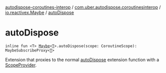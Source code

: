 [autodispose-coroutines-interop](../../index.md) / [com.uber.autodispose.coroutinesinterop](../index.md) / [io.reactivex.Maybe](index.md) / [autoDispose](./auto-dispose.md)

# autoDispose

`inline fun <T> `[`Maybe`](http://reactivex.io/RxJava/2.x/javadoc/io/reactivex/Maybe.html)`<`[`T`](auto-dispose.md#T)`>.autoDispose(scope: CoroutineScope): MaybeSubscribeProxy<`[`T`](auto-dispose.md#T)`>`

Extension that proxies to the normal [autoDispose](#) extension function with a [ScopeProvider](#).

